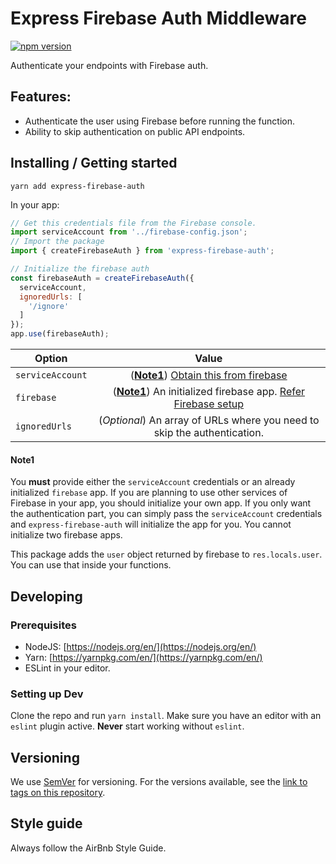 # Express Firebase Auth Middleware
[![npm version](https://badge.fury.io/js/express-firebase-auth.svg)](https://badge.fury.io/js/express-firebase-auth)

Authenticate your endpoints with Firebase auth.

## Features:

- Authenticate the user using Firebase before running the function.
- Ability to skip authentication on public API endpoints.


## Installing / Getting started

```shell
yarn add express-firebase-auth
```

In your app:

```javascript
// Get this credentials file from the Firebase console.
import serviceAccount from '../firebase-config.json';
// Import the package
import { createFirebaseAuth } from 'express-firebase-auth';

// Initialize the firebase auth
const firebaseAuth = createFirebaseAuth({
  serviceAccount,
  ignoredUrls: [
    '/ignore'
  ]
});
app.use(firebaseAuth);
```

| Option           | Value                                                                                                                     |
| -------------    |:-------------------------------------------------------------------------------------------------------------------------:|
| `serviceAccount` | ([**Note1**](#note1)) [Obtain this from firebase](https://firebase.google.com/docs/admin/setup#initialize_the_sdk)        |
| `firebase`       | ([**Note1**](#note1)) An initialized firebase app. [Refer Firebase setup](https://firebase.google.com/docs/admin/setup)   |
| `ignoredUrls`    | (*Optional*) An array of URLs where you need to skip the authentication.                                                  |

#### Note1
You **must** provide either the `serviceAccount` credentials or an already initialized `firebase` app.
If you are planning to use other services of Firebase in your app, you should initialize your own app.
If you only want the authentication part, you can simply pass the `serviceAccount` credentials and `express-firebase-auth` will initialize the app for you.
You cannot initialize two firebase apps.

This package adds the `user` object returned by firebase to `res.locals.user`. You can use that inside your functions.

## Developing

### Prerequisites
- NodeJS: [https://nodejs.org/en/](https://nodejs.org/en/)
- Yarn: [https://yarnpkg.com/en/](https://yarnpkg.com/en/)
- ESLint in your editor.


### Setting up Dev

Clone the repo and run `yarn install`. Make sure you have an editor with an `eslint` plugin active. **Never** start working without `eslint`.


## Versioning

We use [SemVer](http://semver.org/) for versioning. For the versions available, see the [link to tags on this repository](/tags).

## Style guide

Always follow the AirBnb Style Guide.

